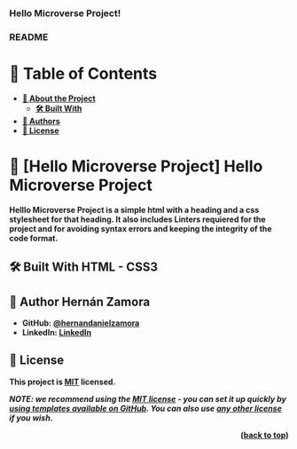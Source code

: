 <a name="readme-top"></a>

  <h3><b>Hello Microverse Project!</b></h3>
  <h3><b>README<b></h3>

</div>

<!-- TABLE OF CONTENTS -->

# 📗 Table of Contents

- [📖 About the Project](#about-project)
  - [🛠 Built With](#built-with)
- [👥 Authors](#authors)
- [📝 License](#license)

<!-- PROJECT DESCRIPTION -->

# 📖 [Hello Microverse Project] <a name="about-project">Hello Microverse Project</a>

Helllo Microverse Project is a simple html with a heading and a css stylesheet for that heading. It also includes Linters requiered for the project and for avoiding syntax errors and keeping the integrity of the code format. 

## 🛠 Built With <a name="built-with"> HTML - CSS3</a>


<!-- AUTHORS -->

## 👥 Author <a name="authors">Hernán Zamora</a>

- GitHub: [@hernandanielzamora]([https://github.com/githubhandle](https://github.com/hernandanielzamora))
- LinkedIn: [LinkedIn]([https://linkedin.com/in/linkedinhandle](https://www.linkedin.com/in/hernan-zamora-03a697236/))


<!-- LICENSE -->

## 📝 License <a name="license"></a>

This project is [MIT](./LICENSE) licensed.

_NOTE: we recommend using the [MIT license](https://choosealicense.com/licenses/mit/) - you can set it up quickly by [using templates available on GitHub](https://docs.github.com/en/communities/setting-up-your-project-for-healthy-contributions/adding-a-license-to-a-repository). You can also use [any other license](https://choosealicense.com/licenses/) if you wish._

<p align="right">(<a href="#readme-top">back to top</a>)</p>
